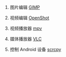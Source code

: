 1. 图片编辑
[GIMP](https://www.gimp.org/)

2. 视频编辑
[OpenShot](https://github.com/OpenShot/openshot-qt.git)

3. 视频播放器
[mpv](https://github.com/mpv-player/mpv.git)

4. 媒体播放器
[VLC](https://github.com/videolan/vlc.git)

5. 控制 Android 设备
[scrcpy](https://github.com/Genymobile/scrcpy.git)
